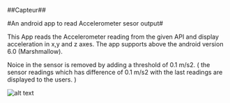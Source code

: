 ##Capteur##

#An android app to read Accelerometer sesor output#


This App reads the Accelerometer reading from the given API and display acceleration in x,y and z axes.
The app supports above the android version 6.0 (Marshmallow).

Noice in the sensor is removed by adding a threshold of 0.1 m/s2. ( the sensor readings which has difference of 0.1 m/s2 with the last readings are displayed to the users. )

![alt text](https://raw.githubusercontent.com/Supimi/Capteur/origin/master/capteur_sch.png)


